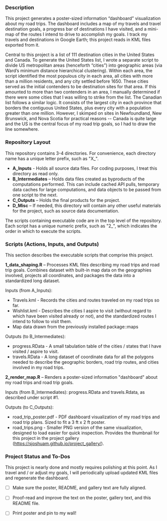 ### Description

This project generates a poster-sized information “dashboard” visualization about my road trips.  The dashboard includes a map of my travels and travel destination goals, a progress bar of destinations I have visited, and a mini-map of the routes I intend to drive to accomplish my goals.  I track my travels and destinations in Google Earth; this project reads in KML files exported from it.

Central to this project is a list of 111 destination cities in the United States and Canada.  To generate the United States list, I wrote a separate script to divide US metropolitan areas (henceforth “cities”) into geographic areas (via Ward’s minimum distance hierarchical clustering).  Within each area, the script identified the most populous city in each area, all cities with more than a million residents, and any city settled before 1650.  These cities served as the initial contenders to be destination sites for that area. If this amounted to more than two contenders in an area, I manually determined if there were some cities that I was willing to strike from the list.  The Canadian list follows a similar logic.  It consists of the largest city in each province that borders the contiguous United States, plus every city with a population greater than one million.  However, I skimped on sites in Newfoundland, New Brunswick, and Nova Scotia for practical reasons -- Canada is quite large and the US is the central focus of my road trip goals, so I had to draw the line somewhere.

### Repository Layout

This repository contains 3-4 directories.  For convenience, each directory name has a unique letter prefix, such as "X_".

+ **A_Inputs** - Holds all source data files.  For coding purposes, I treat this directory as read only.
+ **B_Intermediates** – Holds data files created as byproducts of the computations performed.  This can include cached API pulls, temporary data caches for large computations, and data objects to be passed from one script to the next.
+ **C_Outputs** – Holds the final products for the project.
+ **D_Misc** – If needed, this directory will contain any other useful materials for the project, such as source data documentation.

The scripts containing executable code are in the top level of the repository. Each script has a unique numeric prefix, such as "2_", which indicates the order in which to execute the scripts.

### Scripts (Actions, Inputs, and Outputs)

This section describes the executable scripts that comprise this project.

**1_data_shaping.R** – Processes KML files describing my road trips and road trip goals.  Combines dataset with built-in map data on the geographies involved, projects all coordinates, and packages the data into a standardized long dataset.

Inputs (from A_Inputs):
+ Travels.kml - Records the cities and routes traveled on my road trips so far.
+ Wishlist.kml - Describes the cities I aspire to visit (without regard to which have been visited already or not), and the standardized routes I intend to follow to visit them.
+ Map data drawn from the previously installed package::maps

Outputs (to B_Intermediates):
+ progress.RData - A small tabulation table of the cities / states that I have visited / aspire to visit.
+ travels.RData - A long dataset of coordinate data for all the polygons needed to describe the geographic borders, road trip routes, and cities involved in my road trips.

**2_render_map.R** – Renders a poster-sized information "dashboard" about my road trips and road trip goals.

Inputs (from B_Intermediates): progress.RData and travels.Rdata, as described under script #1.

Outputs (to C_Outputs):
+ road_trip_poster.pdf - PDF dashboard visualization of my road trips and road trip plans.  Sized to fit a 3 ft x 2 ft poster.
+ road_trips.png -  Smaller PNG version of the same visualization, designed to load easier for quick inspection.  Provides the thumbnail for this project in the project gallery (https://sjoshuam.github.io/project_gallery/).

### Project Status and To-Dos

This project is nearly done and mostly requires polishing at this point.  As I travel and / or adjust my goals, I will periodically upload updated KML files and regenerate the dashboard.

- [ ] Make sure the poster, README, and gallery text are fully aligned.

- [ ] Proof-read and improve the text on the poster, gallery text, and this README file.

- [ ] Print poster and pin to my wall!
